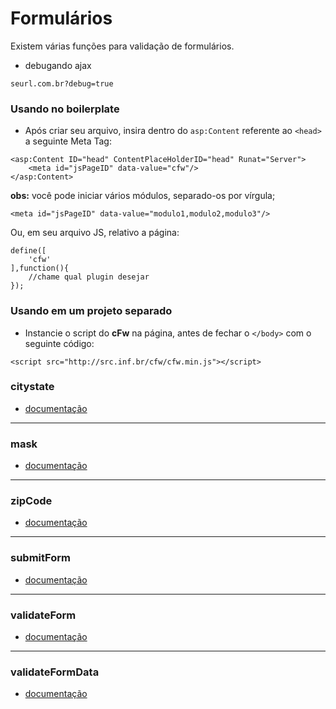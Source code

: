﻿# Formulários

Existem várias funções para validação de formulários.

- debugando ajax

```
seurl.com.br?debug=true
```

### Usando no boilerplate

* Após criar seu arquivo, insira dentro do `asp:Content` referente ao `<head>` a seguinte Meta Tag:

```
<asp:Content ID="head" ContentPlaceHolderID="head" Runat="Server">
    <meta id="jsPageID" data-value="cfw"/>
</asp:Content>
```

**obs:** você pode iniciar vários módulos, separado-os por vírgula;

```
<meta id="jsPageID" data-value="modulo1,modulo2,modulo3"/>
```

Ou, em seu arquivo JS, relativo a página:

```
define([
    'cfw'
],function(){
    //chame qual plugin desejar
});
```

### Usando em um projeto separado

* Instancie o script do **cFw** na página, antes de fechar o `</body>` com o seguinte código:

```
<script src="http://src.inf.br/cfw/cfw.min.js"></script>
```

### citystate

- [documentação](https://github.com/Ceicom/cFw/tree/master/dev/js/config/citystate)

---

### mask

- [documentação](https://github.com/Ceicom/cFw/tree/master/dev/js/config/mask)

---


### zipCode

- [documentação](https://github.com/Ceicom/cFw/tree/master/dev/js/config/zipcode)

---

### submitForm

- [documentação](https://github.com/Ceicom/cFw/tree/master/dev/js/config/submitform)

---

### validateForm

- [documentação](https://github.com/Ceicom/cFw/tree/master/dev/js/config/validateform)
---

### validateFormData

- [documentação](https://github.com/Ceicom/cFw/tree/master/dev/js/config/validateformdata)
